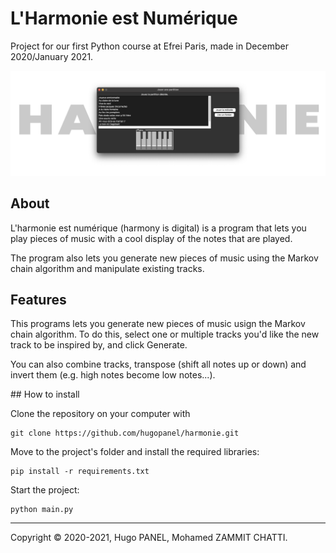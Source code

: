 # L'Harmonie est Numérique

Project for our first Python course at Efrei Paris, made in December 2020/January 2021.

![](readme_assets/harmonie_header.png)

## About

L'harmonie est numérique (harmony is digital) is a program that lets you play pieces of music with a cool display of the notes that are played.

The program also lets you generate new pieces of music using the Markov chain algorithm and manipulate existing tracks.

## Features

This programs lets you generate new pieces of music usign the Markov chain algorithm. To do this, select one or multiple tracks you'd like the new track to be inspired by, and click Generate.

You can also combine tracks, transpose (shift all notes up or down) and invert them (e.g. high notes become low notes...).

## How to install

Clone the repository on your computer with

```shell
git clone https://github.com/hugopanel/harmonie.git
```

Move to the project's folder and install the required libraries:

```shell
pip install -r requirements.txt
```

Start the project:

```shell
python main.py
```

---

Copyright &copy; 2020-2021, Hugo PANEL, Mohamed ZAMMIT CHATTI.
